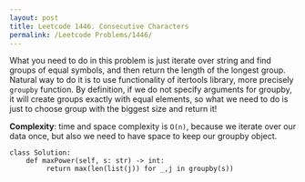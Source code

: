 ```yaml
---
layout: post
title: Leetcode 1446. Consecutive Characters
permalink: /Leetcode Problems/1446/
---
```


What you need to do in this problem is just iterate over string and find groups of equal symbols, and then return the length of the longest group. Natural way to do it is to use functionality of itertools library, more precisely `groupby` function. By definition, if we do not specify arguments for groupby, it will create groups exactly with equal elements, so what we need to do is just to choose group with the biggest size and return it!

**Complexity**: time and space complexity is `O(n)`, because we iterate over our data once, but also we need to have space to keep our groupby object.

```
class Solution:
    def maxPower(self, s: str) -> int:
         return max(len(list(j)) for _,j in groupby(s))
```